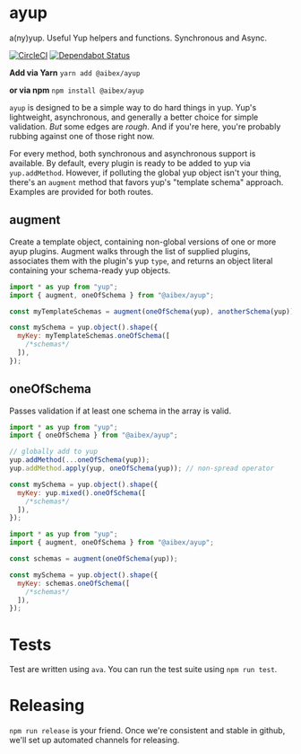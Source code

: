# ayup

a(ny)yup. Useful Yup helpers and functions. Synchronous and Async.

[![CircleCI](https://circleci.com/gh/aibexhq/ayup/tree/master.svg?style=shield)](https://circleci.com/gh/aibexhq/ayup/tree/master)
[![Dependabot Status](https://api.dependabot.com/badges/status?host=github&repo=aibexhq/ayup)](https://dependabot.com)

**Add via Yarn**
`yarn add @aibex/ayup`

**or via npm**
`npm install @aibex/ayup`

`ayup` is designed to be a simple way to do hard things in yup. Yup's lightweight, asynchronous, and generally a better choice for simple validation. _But_ some edges are _rough_. And if you're here, you're probably rubbing against one of those right now.

For every method, both synchronous and asynchronous support is available. By default, every plugin is ready to be added to yup via `yup.addMethod`. However, if polluting the global yup object isn't your thing, there's an `augment` method that favors yup's "template schema" approach. Examples are provided for both routes.

## augment

Create a template object, containing non-global versions of one or more ayup plugins. Augment walks through the list of supplied plugins, associates them with the plugin's yup `type`, and returns an object literal containing your schema-ready yup objects.

```js
import * as yup from "yup";
import { augment, oneOfSchema } from "@aibex/ayup";

const myTemplateSchemas = augment(oneOfSchema(yup), anotherSchema(yup));

const mySchema = yup.object().shape({
  myKey: myTemplateSchemas.oneOfSchema([
    /*schemas*/
  ]),
});
```

## oneOfSchema

Passes validation if at least one schema in the array is valid.

```js
import * as yup from "yup";
import { oneOfSchema } from "@aibex/ayup";

// globally add to yup
yup.addMethod(...oneOfSchema(yup));
yup.addMethod.apply(yup, oneOfSchema(yup)); // non-spread operator

const mySchema = yup.object().shape({
  myKey: yup.mixed().oneOfSchema([
    /*schemas*/
  ]),
});
```

```js
import * as yup from "yup";
import { augment, oneOfSchema } from "@aibex/ayup";

const schemas = augment(oneOfSchema(yup));

const mySchema = yup.object().shape({
  myKey: schemas.oneOfSchema([
    /*schemas*/
  ]),
});
```

# Tests

Test are written using `ava`. You can run the test suite using `npm run test`.

# Releasing

`npm run release` is your friend. Once we're consistent and stable in github, we'll set up automated channels for releasing.
